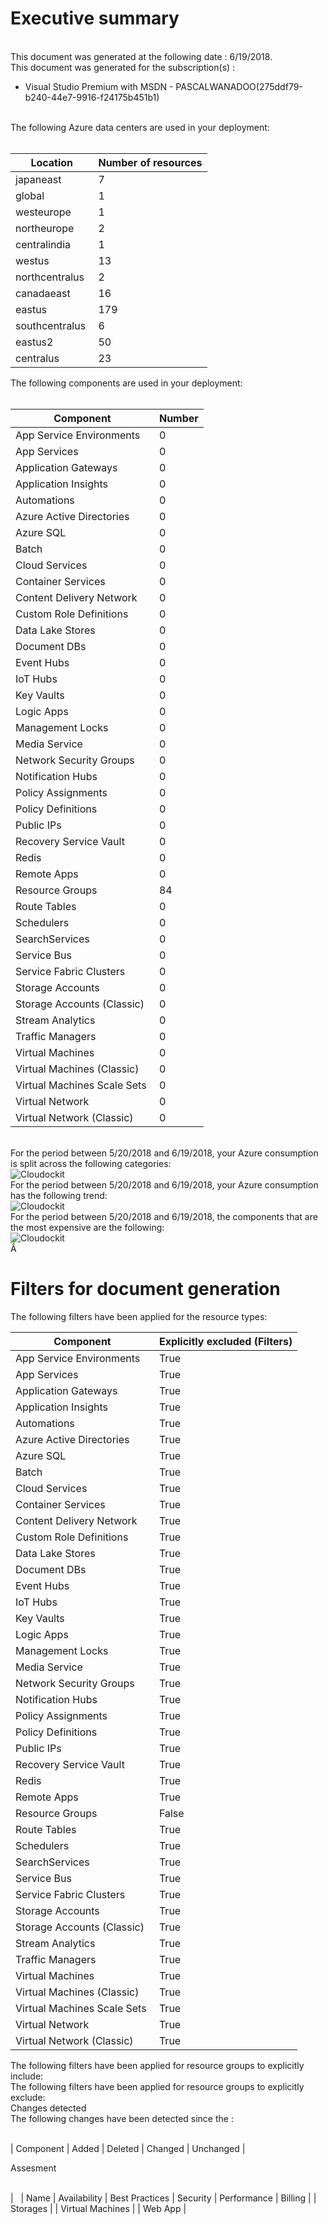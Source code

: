 # Executive summary 
  
   
This document was generated at the following date : 6/19/2018.  
This document was generated for the subscription(s) :  

- Visual Studio Premium with MSDN - PASCALWANADOO(275ddf79-b240-44e7-9916-f24175b451b1)

  
   
The following Azure data centers are used in your deployment:  
   

| Location | Number of resources |
| --- | --- |
| japaneast  | 7  |
| global  | 1  |
| westeurope  | 1  |
| northeurope  | 2  |
| centralindia  | 1  |
| westus  | 13  |
| northcentralus  | 2  |
| canadaeast  | 16  |
| eastus  | 179  |
| southcentralus  | 6  |
| eastus2  | 50  |
| centralus  | 23  |
  
The following components are used in your deployment:  
   

| Component | Number |
| --- | --- |
| App Service Environments  | 0  |
| App Services  | 0  |
| Application Gateways  | 0  |
| Application Insights  | 0  |
| Automations  | 0  |
| Azure Active Directories  | 0  |
| Azure SQL  | 0  |
| Batch  | 0  |
| Cloud Services  | 0  |
| Container Services  | 0  |
| Content Delivery Network  | 0  |
| Custom Role Definitions  | 0  |
| Data Lake Stores  | 0  |
| Document DBs  | 0  |
| Event Hubs  | 0  |
| IoT Hubs  | 0  |
| Key Vaults  | 0  |
| Logic Apps  | 0  |
| Management Locks  | 0  |
| Media Service  | 0  |
| Network Security Groups  | 0  |
| Notification Hubs  | 0  |
| Policy Assignments  | 0  |
| Policy Definitions  | 0  |
| Public IPs  | 0  |
| Recovery Service Vault  | 0  |
| Redis  | 0  |
| Remote Apps  | 0  |
| Resource Groups  | 84  |
| Route Tables  | 0  |
| Schedulers  | 0  |
| SearchServices  | 0  |
| Service Bus  | 0  |
| Service Fabric Clusters  | 0  |
| Storage Accounts  | 0  |
| Storage Accounts (Classic)  | 0  |
| Stream Analytics  | 0  |
| Traffic Managers  | 0  |
| Virtual Machines  | 0  |
| Virtual Machines (Classic)  | 0  |
| Virtual Machines Scale Sets  | 0  |
| Virtual Network  | 0  |
| Virtual Network (Classic)  | 0  |
  
   
For the period between 5/20/2018 and 6/19/2018, your Azure consumption is split across the following categories:  
![Cloudockit](../assets/5DD0B1B040A546F9BE93A49F1E7B53A8.png)   
For the period between 5/20/2018 and 6/19/2018, your Azure consumption has the following trend:  
![Cloudockit](../assets/CADBB1CF5EED4A458A302BC2A41E9344.png)   
For the period between 5/20/2018 and 6/19/2018, the components that are the most expensive are the following:  
![Cloudockit](../assets/615524FDB27145C3A5F10E032312F787.png)   
Â   
  

# Filters for document generation
  
The following filters have been applied for the resource types:  

| Component |  Explicitly excluded (Filters) |
| --- | --- |
| App Service Environments  | True  |
| App Services  | True  |
| Application Gateways  | True  |
| Application Insights  | True  |
| Automations  | True  |
| Azure Active Directories  | True  |
| Azure SQL  | True  |
| Batch  | True  |
| Cloud Services  | True  |
| Container Services  | True  |
| Content Delivery Network  | True  |
| Custom Role Definitions  | True  |
| Data Lake Stores  | True  |
| Document DBs  | True  |
| Event Hubs  | True  |
| IoT Hubs  | True  |
| Key Vaults  | True  |
| Logic Apps  | True  |
| Management Locks  | True  |
| Media Service  | True  |
| Network Security Groups  | True  |
| Notification Hubs  | True  |
| Policy Assignments  | True  |
| Policy Definitions  | True  |
| Public IPs  | True  |
| Recovery Service Vault  | True  |
| Redis  | True  |
| Remote Apps  | True  |
| Resource Groups  | False  |
| Route Tables  | True  |
| Schedulers  | True  |
| SearchServices  | True  |
| Service Bus  | True  |
| Service Fabric Clusters  | True  |
| Storage Accounts  | True  |
| Storage Accounts (Classic)  | True  |
| Stream Analytics  | True  |
| Traffic Managers  | True  |
| Virtual Machines  | True  |
| Virtual Machines (Classic)  | True  |
| Virtual Machines Scale Sets  | True  |
| Virtual Network  | True  |
| Virtual Network (Classic)  | True  |
  
The following filters have been applied for resource groups to explicitly include:   
The following filters have been applied for resource groups to explicitly exclude:   
Changes detected  
The following changes have been detected since the :  
   


| Component | Added | Deleted | Changed | Unchanged |
  
Assesment  
   


|   | Name | Availability | Best Practices | Security | Performance | Billing |
| Storages |
| Virtual Machines |
| Web App |
